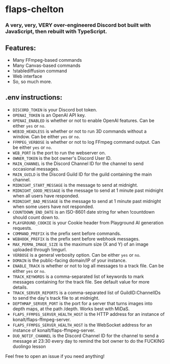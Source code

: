 # flaps-chelton

### A very, very, VERY over-engineered Discord bot built with JavaScript, then rebuilt with TypeScript.

## Features:

-   Many FFmpeg-based commands
-   Many Canvas-based commands
-   !stablediffusion command
-   Web interface
-   So, so much more.

## .env instructions:

-   `DISCORD_TOKEN` is your Discord bot token.
-   `OPENAI_TOKEN` is an OpenAI API key.
-   `OPENAI_ENABLED` is whether or not to enable OpenAI features. Can be either `yes` or `no`.
-   `WEB3D_HEADLESS` is whether or not to run 3D commands without a window. Can be either `yes` or `no`.
-   `FFMPEG_VERBOSE` is whether or not to log FFmpeg command output. Can be either `yes` or `no`.
-   `WEB_PORT` is the port to run the webserver on.
-   `OWNER_TOKEN` is the bot owner's Discord User ID.
-   `MAIN_CHANNEL` is the Discord Channel ID for the channel to send occasional messages.
-   `MAIN_GUILD` is the Discord Guild ID for the guild containing the main channel.
-   `MIDNIGHT_START_MESSAGE` is the message to send at midnight.
-   `MIDNIGHT_GOOD_MESSAGE` is the message to send at 1 minute past midnight when all users have responded.
-   `MIDNIGHT_BAD_MESSAGE` is the message to send at 1 minute past midnight when some users have not responded.
-   `COUNTDOWN_END_DATE` is an ISO-8601 date string for when !countdown should count down to.
-   `PLAYGROUND_COOKIE` is your Cookie header from Playground AI generation requests.
-   `COMMAND_PREFIX` is the prefix sent before commands.
-   `WEBHOOK_PREFIX` is the prefix sent before webhook messages.
-   `MAX_PERMA_IMAGE_SIZE` is the maximum size (X and Y) of an image uploaded through !imgurl.
-   `VERBOSE` is a general verbosity option. Can be either `yes` or `no`.
-   `DOMAIN` is the public-facing domain/IP of your instance.
-   `ENABLE_TRACK` is whether or not to log all messages to a track file. Can be either `yes` or `no`.
-   `TRACK_KEYWORDS` is a comma-separated list of keywords to mark messages containing for the track file. See default value for more details.
-   `TRACK_SERVER_REPORTS` is a comma-separated list of GuildID:ChannelIDs to send the day's track file to at midnight.
-   `DEPTHMAP_SERVER_PORT` is the port for a server that turns images into depth maps, at the path /depth. Works best with MiDaS.
-   `FLAPS_FFMPEG_SERVER_HEALTH_HOST` is the HTTP address for an instance of konalt/flaps-ffmpeg-server.
-   `FLAPS_FFMPEG_SERVER_HEALTH_HOST` is the WebSocket address for an instance of konalt/flaps-ffmpeg-server.
-   `DUO_NOTIF_CHANNEL` is the Discord Channel ID for the channel to send a message at 23:30 every day to remind the bot owner to do the FUCKING duolingo lesson

Feel free to open an issue if you need anything!
